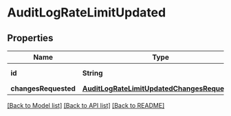# AuditLogRateLimitUpdated

## Properties
Name | Type | Description | Notes
------------ | ------------- | ------------- | -------------
**id** | **String** | The rate limit ID | [optional] 
**changesRequested** | [**AuditLogRateLimitUpdatedChangesRequested**](AuditLogRateLimitUpdatedChangesRequested.md) |  | [optional] 

[[Back to Model list]](../README.md#documentation-for-models) [[Back to API list]](../README.md#documentation-for-api-endpoints) [[Back to README]](../README.md)


